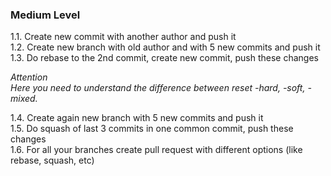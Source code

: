
### Medium Level

1.1. Create new commit with another author and push it<br/>
1.2. Create new branch with old author and with 5 new commits and push it<br/>
1.3. Do rebase to the 2nd commit, create new commit, push these changes

_Attention<br/>
Here you need to understand the difference between reset -hard, -soft, -mixed._

1.4. Create again new branch with 5 new commits and push it<br/>
1.5. Do squash of last 3 commits in one common commit, push these changes<br/>
1.6. For all your branches create pull request with different options (like rebase, squash, etc)